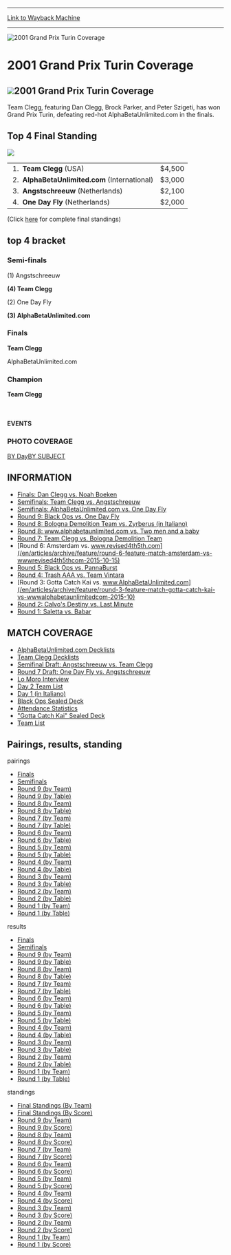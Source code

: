 
---
[Link to Wayback Machine](https://web.archive.org/web/20160303200325/http://magic.wizards.com/en/events/coverage/gptur01)

[_metadata_:description]:- "2001 Grand Prix Turin Coverage Team Clegg, featuring Dan Clegg, Brock Parker, and Peter Szigeti, has won Grand Prix Turin, defeating red-hot AlphaBetaUnlimited.com in the finals."
[_metadata_:generator]:- "Drupal 7 (http://drupal.org)"
[_metadata_:node]:- "806501"
[_metadata_:source]:- "div-block-system-main"
[_metadata_:title]:- "2001 Grand Prix Turin Coverage"
[_metadata_:wayback_capture_timestamp]:- "2016-03-03 20:03:25"
[_metadata_:wayback_raw_url]:- "https://web.archive.org/web/20160303200325id_/http://magic.wizards.com/en/events/coverage/gptur01"
[_metadata_:wayback_url]:- "http://magic.wizards.com/en/events/coverage/gptur01"
---







![2001 Grand Prix Turin Coverage](https://media.magic.wizards.com/images/banner/large_1_4.jpg)





2001 Grand Prix Turin Coverage
==============================











![](https://media.magic.wizards.com/image_legacy_migration/sideboard/images/gp_lg.gif)2001 Grand Prix Turin Coverage
------------------------------


Team Clegg, featuring Dan Clegg, Brock Parker, and Peter Szigeti, has won Grand Prix Turin, defeating red-hot AlphaBetaUnlimited.com in the finals.


Top 4 Final Standing
--------------------


![](https://media.magic.wizards.com/image_legacy_migration/sideboard/images/GPTUR01/teabagginturin2.jpg)

|  |  |
| --- | --- |
|  1.  **Team Clegg** (USA) | $4,500 |
|  2.  **AlphaBetaUnlimited.com** (International) | $3,000 |
|  3.  **Angstschreeuw** (Netherlands) | $2,100 |
|  4.  **One Day Fly** (Netherlands) | $2,000 |

(Click [here](/en/articles/archive/feature/final-standings-score-2015-10-15-0) for complete final standings)


top 4 bracket
-------------





### Semi-finals





(1) Angstschreeuw




**(4) Team Clegg**






(2) One Day Fly




**(3) AlphaBetaUnlimited.com**







### Finals





**Team Clegg**




AlphaBetaUnlimited.com







### Champion





**Team Clegg**








 








#### EVENTS


### PHOTO COVERAGE


[BY Day](/en/articles/archive/feature/2001-grand-prix-turin-2015-10-15)[BY SUBJECT](/en/articles/archive/feature/2001-grand-prix-turin-2015-10-15)









INFORMATION
-----------


* [Finals: Dan Clegg vs. Noah Boeken](/en/articles/archive/feature/finals-feature-match-dan-clegg-vs-noah-boeken-2015-10-15)
* [Semifinals: Team Clegg vs. Angstschreeuw](/en/articles/archive/feature/semifinal-feature-match-team-clegg-vs-angstschreeuw-2015-10-15)
* [Semifinals: AlphaBetaUnlimited.com vs. One Day Fly](/en/articles/archive/feature/semifinal-feature-match-alphabetaunlimitedcom-vs-one-day-fly-2015-10-15)
* [Round 9: Black Ops vs. One Day Fly](/en/articles/archive/feature/round-9-feature-match-black-ops-vs-one-day-fly-2015-10-15)
* [Round 8: Bologna Demolition Team vs. Zyrberus (in Italiano)](/en/articles/archive/feature/round-8-feature-match-bologna-demolition-team-vs-zyrberus-italiano-2015-10)
* [Round 8: www.alphabetaunlimited.com vs. Two men and a baby](/en/articles/archive/feature/round-8-feature-match-wwwalphabetaunlimitedcom-vs-two-men-and-baby-2015-10)
* [Round 7: Team Clegg vs. Bologna Demolition Team](/en/articles/archive/feature/round-7-feature-match-team-clegg-vs-bologna-demolition-team-2015-10-15)
* [Round 6: Amsterdam vs. www.revised4th5th.com](/en/articles/archive/feature/round-6-feature-match-amsterdam-vs-wwwrevised4th5thcom-2015-10-15)
* [Round 5: Black Ops vs. PannaBurst](/en/articles/archive/feature/round-5-feature-match-black-ops-vs-pannaburst-2015-10-15)
* [Round 4: Trash AAA vs. Team Vintara](/en/articles/archive/feature/round-4-feature-match-trash-aaa-vs-team-vintara-2015-10-15)
* [Round 3: Gotta Catch Kai vs. www.AlphaBetaUnlimited.com](/en/articles/archive/feature/round-3-feature-match-gotta-catch-kai-vs-wwwalphabetaunlimitedcom-2015-10)
* [Round 2: Calvo's Destiny vs. Last Minute](/en/articles/archive/feature/round-2-feature-match-calvos-destiny-vs-last-minute-2015-10-15)
* [Round 1: Saletta vs. Babar](/en/articles/archive/feature/round-1-feature-match-saletta-vs-babar-2015-10-15)


MATCH COVERAGE
--------------


* [AlphaBetaUnlimited.com Decklists](/en/articles/archive/feature/alphabetaunlimitedcom-decklists-2015-10-15)
* [Team Clegg Decklists](/en/articles/archive/feature/team-clegg-decklists-2015-10-15)
* [Semifinal Draft: Angstschreeuw vs. Team Clegg](/en/articles/archive/feature/semifinal-feature-draft-angstschreeuw-vs-team-clegg-2015-10-15)
* [Round 7 Draft: One Day Fly vs. Angstschreeuw](/en/articles/archive/feature/round-7-draft-one-day-fly-vs-angstschreeuw-2015-10-15)
* [Lo Moro Interview](/en/articles/archive/feature/interview-raffaele-lo-moro-2015-10-15)
* [Day 2 Team List](/en/articles/archive/feature/day-2-team-list-2015-10-15)
* [Day 1 (in Italiano)](/en/articles/archive/feature/benvenuti-giocatori-italiani-2015-10-15)
* [Black Ops Sealed Deck](/en/articles/archive/feature/black-ops-ruel-jeudon-ruel-second-deck-construction-2015-10-15)
* [Attendance Statistics](/en/articles/archive/feature/attendance-statistics-2015-10-15)
* ["Gotta Catch Kai" Sealed Deck](/en/articles/archive/feature/gotta-catch-kai-pustilnik-shvartsman-mowshowitz-first-deck-construction)
* [Team List](/en/articles/archive/feature/team-list-2015-10-15)


Pairings, results, standing
---------------------------



pairings


* [Finals](/en/articles/archive/feature/finals-pairing-2015-10-15-0)
* [Semifinals](/en/articles/archive/feature/semifinal-pairings-2015-10-15-0)
* [Round 9 (by Team)](/en/articles/archive/feature/round-9-pairings-team-2015-10-15-0)
* [Round 9 (by Table)](/en/articles/archive/feature/round-9-pairings-table-2015-10-15-0)
* [Round 8 (by Team)](/en/articles/archive/feature/round-8-pairings-team-2015-10-15-0)
* [Round 8 (by Table)](/en/articles/archive/feature/round-8-pairings-table-2015-10-15-0)
* [Round 7 (by Team)](/en/articles/archive/feature/round-7-pairings-team-2015-10-15-0)
* [Round 7 (by Table)](/en/articles/archive/feature/round-7-pairings-table-2015-10-15-0)
* [Round 6 (by Team)](/en/articles/archive/feature/round-6-pairings-team-2015-10-15-0)
* [Round 6 (by Table)](/en/articles/archive/feature/round-6-pairings-table-2015-10-15-0)
* [Round 5 (by Team)](/en/articles/archive/feature/round-5-pairings-team-2015-10-15-0)
* [Round 5 (by Table)](/en/articles/archive/feature/round-5-pairings-table-2015-10-15-0)
* [Round 4 (by Team)](/en/articles/archive/feature/round-4-pairings-team-2015-10-15-0)
* [Round 4 (by Table)](/en/articles/archive/feature/round-4-pairings-table-2015-10-15-0)
* [Round 3 (by Team)](/en/articles/archive/feature/round-3-pairings-team-2015-10-15-0)
* [Round 3 (by Table)](/en/articles/archive/feature/round-3-pairings-table-2015-10-15-0)
* [Round 2 (by Team)](/en/articles/archive/feature/round-2-pairings-team-2015-10-15-0)
* [Round 2 (by Table)](/en/articles/archive/feature/round-2-pairings-table-2015-10-15-0)
* [Round 1 (by Team)](/en/articles/archive/feature/round-1-pairings-team-2015-10-15-0)
* [Round 1 (by Table)](/en/articles/archive/feature/round-1-pairings-table-2015-10-15-0)


results


* [Finals](/en/articles/archive/feature/finals-result-2015-10-15-0)
* [Semifinals](/en/articles/archive/feature/semifinal-results-2015-10-15-0)
* [Round 9 (by Team)](/en/articles/archive/feature/round-9-results-team-2015-10-15-0)
* [Round 9 (by Table)](/en/articles/archive/feature/round-9-results-table-2015-10-15-0)
* [Round 8 (by Team)](/en/articles/archive/feature/round-8-results-team-2015-10-15-0)
* [Round 8 (by Table)](/en/articles/archive/feature/round-8-results-table-2015-10-15-0)
* [Round 7 (by Team)](/en/articles/archive/feature/round-7-results-team-2015-10-15-0)
* [Round 7 (by Table)](/en/articles/archive/feature/round-7-results-table-2015-10-15-0)
* [Round 6 (by Team)](/en/articles/archive/feature/round-6-results-team-2015-10-15-0)
* [Round 6 (by Table)](/en/articles/archive/feature/round-6-results-table-2015-10-15-0)
* [Round 5 (by Team)](/en/articles/archive/feature/round-5-results-team-2015-10-15-0)
* [Round 5 (by Table)](/en/articles/archive/feature/round-5-results-table-2015-10-15-0)
* [Round 4 (by Team)](/en/articles/archive/feature/round-4-results-team-2015-10-15-0)
* [Round 4 (by Table)](/en/articles/archive/feature/round-4-results-table-2015-10-15-0)
* [Round 3 (by Team)](/en/articles/archive/feature/round-3-results-team-2015-10-15-0)
* [Round 3 (by Table)](/en/articles/archive/feature/round-3-results-table-2015-10-15-0)
* [Round 2 (by Team)](/en/articles/archive/feature/round-2-results-team-2015-10-15-0)
* [Round 2 (by Table)](/en/articles/archive/feature/round-2-results-table-2015-10-15-0)
* [Round 1 (by Team)](/en/articles/archive/feature/round-1-results-team-2015-10-15-0)
* [Round 1 (by Table)](/en/articles/archive/feature/round-1-results-table-2015-10-15-0)


standings


* [Final Standings (By Team)](/en/articles/archive/feature/final-standings-taem-2015-10-15)
* [Final Standings (By Score)](/en/articles/archive/feature/final-standings-score-2015-10-15-0)
* [Round 9 (by Team)](/en/articles/archive/feature/round-9-standings-team-2015-10-15-0)
* [Round 9 (by Score)](/en/articles/archive/feature/round-9-standings-score-2015-10-15-0)
* [Round 8 (by Team)](/en/articles/archive/feature/round-8-standings-team-2015-10-15-0)
* [Round 8 (by Score)](/en/articles/archive/feature/round-8-standings-score-2015-10-15-0)
* [Round 7 (by Team)](/en/articles/archive/feature/round-7-standings-team-2015-10-15-0)
* [Round 7 (by Score)](/en/articles/archive/feature/round-7-standings-score-2015-10-15-0)
* [Round 6 (by Team)](/en/articles/archive/feature/round-6-standings-team-2015-10-15-0)
* [Round 6 (by Score)](/en/articles/archive/feature/round-6-standings-score-2015-10-15-0)
* [Round 5 (by Team)](/en/articles/archive/feature/round-5-standings-team-2015-10-15-0)
* [Round 5 (by Score)](/en/articles/archive/feature/round-5-standings-score-2015-10-15-0)
* [Round 4 (by Team)](/en/articles/archive/feature/round-4-standings-team-2015-10-15-0)
* [Round 4 (by Score)](/en/articles/archive/feature/round-4-standings-score-2015-10-15-0)
* [Round 3 (by Team)](/en/articles/archive/feature/round-3-standings-team-2015-10-15-0)
* [Round 3 (by Score)](/en/articles/archive/feature/round-3-standings-score-2015-10-15-0)
* [Round 2 (by Team)](/en/articles/archive/feature/round-2-standings-team-2015-10-15-0)
* [Round 2 (by Score)](/en/articles/archive/feature/round-2-standings-score-2015-10-15-0)
* [Round 1 (by Team)](/en/articles/archive/feature/round-1-standings-team-2015-10-15-0)
* [Round 1 (by Score)](/en/articles/archive/feature/round-1-standings-score-2015-10-15-0)



 

